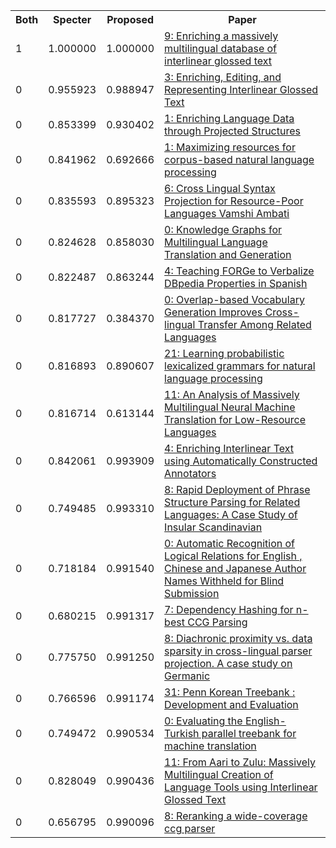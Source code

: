 <html><table><tr>
<th>Both</th>
<th>Specter</th>
<th>Proposed</th>
<th>Paper</th>
</tr>
<tr>
<td>1</td>
<td>1.000000</td>
<td>1.000000</td>
<td><a href="https://www.semanticscholar.org/paper/c94c9e051897c00cfde5fafd696a67c7e0c951e1">9: Enriching a massively multilingual database of interlinear glossed text</a></td>
</tr>
<tr>
<td>0</td>
<td>0.955923</td>
<td>0.988947</td>
<td><a href="https://www.semanticscholar.org/paper/91c438f6f6f126a01adca2d1d365fc0fbb9e7e0c">3: Enriching, Editing, and Representing Interlinear Glossed Text</a></td>
</tr>
<tr>
<td>0</td>
<td>0.853399</td>
<td>0.930402</td>
<td><a href="https://www.semanticscholar.org/paper/e77ee7ae858c9e6b865678b6ea1bb09534aaa770">1: Enriching Language Data through Projected Structures</a></td>
</tr>
<tr>
<td>0</td>
<td>0.841962</td>
<td>0.692666</td>
<td><a href="https://www.semanticscholar.org/paper/49ea30d292d02473aa92c01bc83f8b37a5ba3b58">1: Maximizing resources for corpus-based natural language processing</a></td>
</tr>
<tr>
<td>0</td>
<td>0.835593</td>
<td>0.895323</td>
<td><a href="https://www.semanticscholar.org/paper/6b1ec8959b0870b4c860e3eee93ea9325792bce9">6: Cross Lingual Syntax Projection for Resource-Poor Languages Vamshi Ambati</a></td>
</tr>
<tr>
<td>0</td>
<td>0.824628</td>
<td>0.858030</td>
<td><a href="https://www.semanticscholar.org/paper/d18d12e5203dfc8379141e54df606e6d87d50b52">0: Knowledge Graphs for Multilingual Language Translation and Generation</a></td>
</tr>
<tr>
<td>0</td>
<td>0.822487</td>
<td>0.863244</td>
<td><a href="https://www.semanticscholar.org/paper/3055f03f04b08442a6f97f0b56f7ae46d8b7047f">4: Teaching FORGe to Verbalize DBpedia Properties in Spanish</a></td>
</tr>
<tr>
<td>0</td>
<td>0.817727</td>
<td>0.384370</td>
<td><a href="https://www.semanticscholar.org/paper/b28e23afe988ad83ab5bd9ce7f826c140c533be8">0: Overlap-based Vocabulary Generation Improves Cross-lingual Transfer Among Related Languages</a></td>
</tr>
<tr>
<td>0</td>
<td>0.816893</td>
<td>0.890607</td>
<td><a href="https://www.semanticscholar.org/paper/5420574cf620ce6325a8963ce70efb2b72b55c4c">21: Learning probabilistic lexicalized grammars for natural language processing</a></td>
</tr>
<tr>
<td>0</td>
<td>0.816714</td>
<td>0.613144</td>
<td><a href="https://www.semanticscholar.org/paper/4e95877983cc55ba6f126564c10c3f5b968e9606">11: An Analysis of Massively Multilingual Neural Machine Translation for Low-Resource Languages</a></td>
</tr>
<tr>
<td>0</td>
<td>0.842061</td>
<td>0.993909</td>
<td><a href="https://www.semanticscholar.org/paper/fb16e2f4751b5b79a065799f11d015038384d0d9">4: Enriching Interlinear Text using Automatically Constructed Annotators</a></td>
</tr>
<tr>
<td>0</td>
<td>0.749485</td>
<td>0.993310</td>
<td><a href="https://www.semanticscholar.org/paper/d2242c383186e45e0fba5410551de0598f31d29d">8: Rapid Deployment of Phrase Structure Parsing for Related Languages: A Case Study of Insular Scandinavian</a></td>
</tr>
<tr>
<td>0</td>
<td>0.718184</td>
<td>0.991540</td>
<td><a href="https://www.semanticscholar.org/paper/0f748958a2e5e3eb19ee258f3c514172414c0e9e">0: Automatic Recognition of Logical Relations for English , Chinese and Japanese Author Names Withheld for Blind Submission</a></td>
</tr>
<tr>
<td>0</td>
<td>0.680215</td>
<td>0.991317</td>
<td><a href="https://www.semanticscholar.org/paper/b55bc286178f13acfee154ea61ce13ef40600a3e">7: Dependency Hashing for n-best CCG Parsing</a></td>
</tr>
<tr>
<td>0</td>
<td>0.775750</td>
<td>0.991250</td>
<td><a href="https://www.semanticscholar.org/paper/cae53bd48ec0a6836fd69bf071ea2eb3da070ca9">8: Diachronic proximity vs. data sparsity in cross-lingual parser projection. A case study on Germanic</a></td>
</tr>
<tr>
<td>0</td>
<td>0.766596</td>
<td>0.991174</td>
<td><a href="https://www.semanticscholar.org/paper/05e3e7c6fd9d52737ee62bd86732a01fe51a7dc3">31: Penn Korean Treebank : Development and Evaluation</a></td>
</tr>
<tr>
<td>0</td>
<td>0.749472</td>
<td>0.990534</td>
<td><a href="https://www.semanticscholar.org/paper/e856aad4461e329603be8338d226e7e41d21e794">0: Evaluating the English-Turkish parallel treebank for machine translation</a></td>
</tr>
<tr>
<td>0</td>
<td>0.828049</td>
<td>0.990436</td>
<td><a href="https://www.semanticscholar.org/paper/081042f29db49a2908e977b3b4cc9c0fed6c5cc2">11: From Aari to Zulu: Massively Multilingual Creation of Language Tools using Interlinear Glossed Text</a></td>
</tr>
<tr>
<td>0</td>
<td>0.656795</td>
<td>0.990096</td>
<td><a href="https://www.semanticscholar.org/paper/8f5171e27f4628b503e1a47b5d8a9d1f552b392d">8: Reranking a wide-coverage ccg parser</a></td>
</tr>
</table></html>
